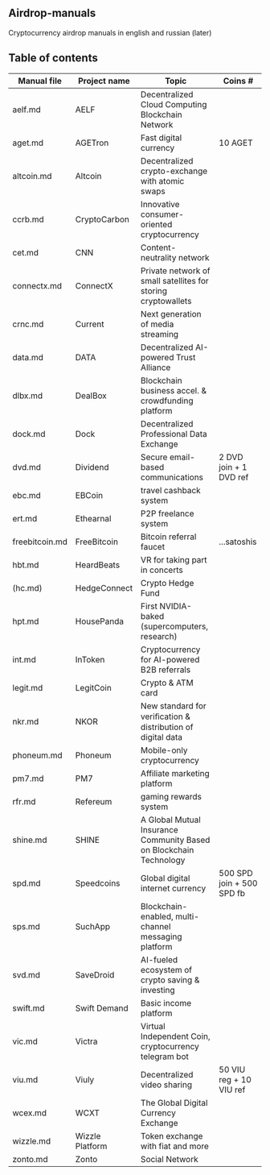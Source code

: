 ## Airdrop-manuals
Cryptocurrency airdrop manuals in english and russian (later)

## Table of contents
Manual file | Project name | Topic | Coins #
| - | - | - | - |
aelf.md | AELF | Decentralized Cloud Computing Blockchain Network | 
aget.md | AGETron | Fast digital currency | 10 AGET
altcoin.md | Altcoin | Decentralized crypto-exchange with atomic swaps | 
ccrb.md | CryptoCarbon | Innovative consumer-oriented cryptocurrency | 
cet.md | CNN | Content-neutrality network | 
connectx.md | ConnectX | Private network of small satellites for storing cryptowallets | 
crnc.md | Current | Next generation of media streaming | 
data.md | DATA | Decentralized AI-powered Trust Alliance | 
dlbx.md | DealBox | Blockchain business accel. & crowdfunding platform | 
dock.md | Dock | Decentralized Professional Data Exchange | 
dvd.md | Dividend | Secure email-based communications | 2 DVD join + 1 DVD ref
ebc.md | EBCoin | travel cashback system | 
ert.md | Ethearnal | P2P freelance system |
freebitcoin.md | FreeBitcoin | Bitcoin referral faucet | ...satoshis
hbt.md | HeardBeats | VR for taking part in concerts |
(hc.md) | HedgeConnect | Crypto Hedge Fund | 
hpt.md | HousePanda | First NVIDIA-baked (supercomputers, research) | 
int.md | InToken | Cryptocurrency for AI-powered B2B referrals |
legit.md | LegitCoin | Crypto & ATM card |
nkr.md | NKOR | New standard for veriﬁcation & distribution of digital data | 
phoneum.md | Phoneum | Mobile-only cryptocurrency |
pm7.md | PM7 | Affiliate marketing platform |
rfr.md | Refereum | gaming rewards system | 
shine.md | SHINE | A Global Mutual Insurance Community Based on Blockchain Technology | 
spd.md | Speedcoins | Global digital internet currency | 500 SPD join + 500 SPD fb
sps.md | SuchApp | Blockchain-enabled, multi-channel messaging platform |
svd.md | SaveDroid | AI-fueled ecosystem of crypto saving & investing |
swift.md | Swift Demand | Basic income platform | 
vic.md | Victra | Virtual Independent Coin, cryptocurrency telegram bot | 
viu.md | Viuly | Decentralized video sharing | 50 VIU reg + 10 VIU ref
wcex.md | WCXT | The Global Digital Currency Exchange |
wizzle.md | Wizzle Platform | Token exchange with fiat and more | 
zonto.md | Zonto | Social Network |


